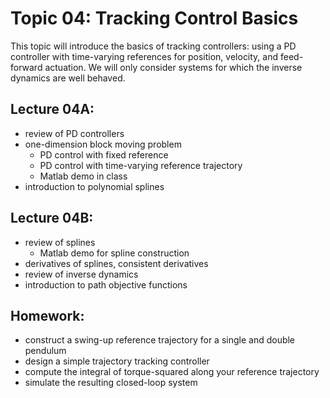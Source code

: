 # Topic 04: Tracking Control Basics

This topic will introduce the basics of tracking controllers:
using a PD controller with time-varying references for position, velocity, and feed-forward actuation.
We will only consider systems for which the inverse dynamics are well behaved.

## Lecture 04A:
- review of PD controllers
- one-dimension block moving problem
  - PD control with fixed reference
  - PD control with time-varying reference trajectory
  - Matlab demo in class
- introduction to polynomial splines

## Lecture 04B:
- review of splines
  - Matlab demo for spline construction
- derivatives of splines, consistent derivatives
- review of inverse dynamics
- introduction to path objective functions

## Homework:
- construct a swing-up reference trajectory for a single and double pendulum
- design a simple trajectory tracking controller
- compute the integral of torque-squared along your reference trajectory
- simulate the resulting closed-loop system
